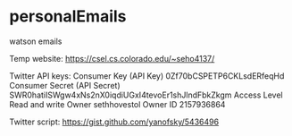 # personalEmails
watson emails

Temp website:
https://csel.cs.colorado.edu/~seho4137/

Twitter API keys:
Consumer Key (API Key) 0Zf70bCSPETP6CKLsdERfeqHd
Consumer Secret (API Secret) SWR0hatiISWgw4xNs2nX0iqdiUGxI4tevoEr1shJlndFbkZkgm
Access Level Read and write
Owner sethhovestol
Owner ID 2157936864 

Twitter script:
https://gist.github.com/yanofsky/5436496
